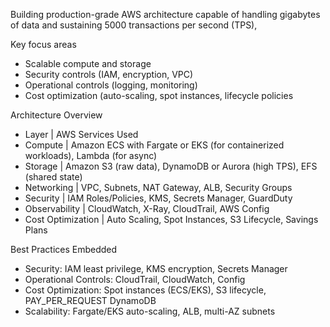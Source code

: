 Building production-grade AWS architecture capable of handling gigabytes of data and sustaining 5000 transactions per second (TPS), 

Key focus areas
- Scalable compute and storage
- Security controls (IAM, encryption, VPC)
- Operational controls (logging, monitoring)
- Cost optimization (auto-scaling, spot instances, lifecycle policies


Architecture Overview
- Layer | AWS Services Used 
- Compute | Amazon ECS with Fargate or EKS (for containerized workloads), Lambda (for async) 
- Storage | Amazon S3 (raw data), DynamoDB or Aurora (high TPS), EFS (shared state) 
- Networking | VPC, Subnets, NAT Gateway, ALB, Security Groups 
- Security | IAM Roles/Policies, KMS, Secrets Manager, GuardDuty 
- Observability | CloudWatch, X-Ray, CloudTrail, AWS Config 
- Cost Optimization | Auto Scaling, Spot Instances, S3 Lifecycle, Savings Plans 


 Best Practices Embedded
-  Security: IAM least privilege, KMS encryption, Secrets Manager
-  Operational Controls: CloudTrail, CloudWatch, Config
-  Cost Optimization: Spot instances (ECS/EKS), S3 lifecycle, PAY_PER_REQUEST DynamoDB
-  Scalability: Fargate/EKS auto-scaling, ALB, multi-AZ subnets


